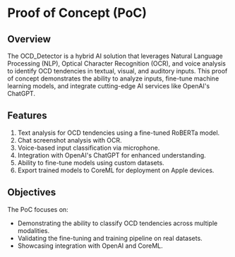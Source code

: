 
# Proof of Concept (PoC)

## Overview
The OCD_Detector is a hybrid AI solution that leverages Natural Language Processing (NLP), Optical Character Recognition (OCR), and voice analysis to identify OCD tendencies in textual, visual, and auditory inputs. This proof of concept demonstrates the ability to analyze inputs, fine-tune machine learning models, and integrate cutting-edge AI services like OpenAI's ChatGPT.

## Features
1. Text analysis for OCD tendencies using a fine-tuned RoBERTa model.
2. Chat screenshot analysis with OCR.
3. Voice-based input classification via microphone.
4. Integration with OpenAI's ChatGPT for enhanced understanding.
5. Ability to fine-tune models using custom datasets.
6. Export trained models to CoreML for deployment on Apple devices.

## Objectives
The PoC focuses on:
- Demonstrating the ability to classify OCD tendencies across multiple modalities.
- Validating the fine-tuning and training pipeline on real datasets.
- Showcasing integration with OpenAI and CoreML.

